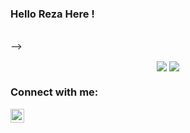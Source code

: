 ### Hello Reza Here ! 

<br /> -->
<br />

<p align="center">
  <img align="center" src="https://github-readme-stats.vercel.app/api?username=rezaich&count_private=true&show_icons=true&hide_border=true" />
  <img align="center" src="https://github-readme-stats.vercel.app/api/top-langs/?username=rezaich&count_private=true&show_icons=true&hide_border=true" />
</p>

### Connect with me:

[<img align="left" alt="rezaich | Instagram" width="22px" src="https://cdn.jsdelivr.net/npm/simple-icons@v3/icons/instagram.svg" />][instagram]

<br />
<br />

[instagram]: https://instagram.com/reza_ichsani
